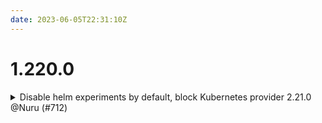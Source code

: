 ```yaml
---
date: 2023-06-05T22:31:10Z
---
```


# 1.220.0

<details>
  <summary>Disable helm experiments by default, block Kubernetes provider 2.21.0 @Nuru (#712)</summary>

### what

* Set `helm_manifest_experiment_enabled` to `false` by default
* Block Kubernetes provider 2.21.0

### why

* The `helm_manifest_experiment_enabled` reliably breaks when a Helm chart installs CRDs. The initial reason for enabling it was for better drift detection, but the provider seems to have fixed most if not all of the drift detection issues since then. 
* Kubernetes provider 2.21.0 had breaking changes which were reverted in 2.21.1.

### references

* https://github.com/hashicorp/terraform-provider-kubernetes/pull/2084#issuecomment-1576711378



</details>